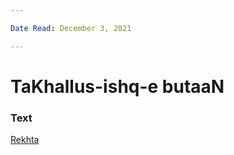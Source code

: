```yaml
---

Date Read: December 3, 2021

---
```


# TaKhallus-ishq-e butaaN

### Text
[Rekhta](https://urdushahkar.org/takhallus-ishq-e-butaan-momin/)

